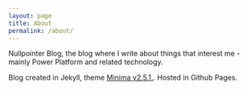 ```yaml
---
layout: page
title: About
permalink: /about/
---
```


Nullpointer Blog, the blog where I write about things that interest me - mainly Power Platform and related technology.

Blog created in Jekyll, theme [Minima v2.5.1.](https://github.com/jekyll/minima/blob/v2.5.1/). Hosted in Github Pages.


